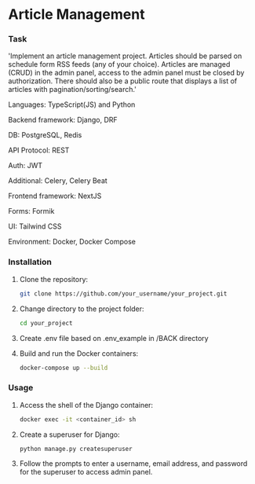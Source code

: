 # Article Management

### Task

'Implement an article management project. Articles should be parsed on schedule form RSS feeds (any of your choice). Articles are managed (CRUD) in the admin panel, access to the admin panel must be closed by authorization. There should also be a public route that displays a list of articles with pagination/sorting/search.'

Languages: TypeScript(JS) and Python

Backend framework: Django, DRF

DB: PostgreSQL, Redis

API Protocol: REST

Auth: JWT

Additional: Celery, Celery Beat

Frontend framework: NextJS

Forms: Formik

UI: Tailwind CSS

Environment: Docker, Docker Compose


### Installation

1. Clone the repository:

    ```bash
    git clone https://github.com/your_username/your_project.git
    ```

2. Change directory to the project folder:

    ```bash
    cd your_project
    ```

3. Create .env file based on .env_example in /BACK directory

4. Build and run the Docker containers:

    ```bash
    docker-compose up --build
    ```

### Usage

1. Access the shell of the Django container:

    ```bash
    docker exec -it <container_id> sh
    ```

2. Create a superuser for Django:

    ```bash
    python manage.py createsuperuser
    ```

3. Follow the prompts to enter a username, email address, and password for the superuser to access admin panel.

